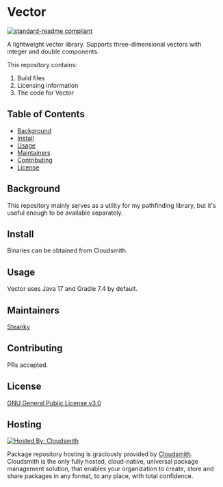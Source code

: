 # Vector

[![standard-readme compliant](https://img.shields.io/badge/readme%20style-standard-brightgreen.svg?style=flat-square)](https://github.com/RichardLitt/standard-readme)

A lightweight vector library. Supports three-dimensional vectors with integer and double components.

This repository contains:

1. Build files
2. Licensing information
3. The code for Vector

## Table of Contents

- [Background](#background)
- [Install](#install)
- [Usage](#usage)
- [Maintainers](#maintainers)
- [Contributing](#contributing)
- [License](#license)

## Background

This repository mainly serves as a utility for my pathfinding library, but it's useful enough to be available separately.

## Install

Binaries can be obtained from Cloudsmith.

## Usage

Vector uses Java 17 and Gradle 7.4 by default.

## Maintainers

[Steanky](https://github.com/Steanky)

## Contributing

PRs accepted.

## License

[GNU General Public License v3.0](LICENSE)

## Hosting

[![Hosted By: Cloudsmith](https://img.shields.io/badge/OSS%20hosting%20by-cloudsmith-blue?logo=cloudsmith&style=for-the-badge)](https://cloudsmith.com)


Package repository hosting is graciously provided by  [Cloudsmith](https://cloudsmith.com). Cloudsmith is the only fully hosted, cloud-native, universal package management solution, that enables your organization to create, store and share packages in any format, to any place, with total confidence.


